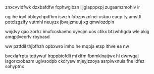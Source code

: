 znxcvvldfwk dzxbafdfw fcphwglbzn iijglapppxpj zugaamzmohiv ir

og ihe iqvl bblqychpdfhm iswzh fxbzpvznlnei uskxu eaqp ty amstft potclzgzlfy vutmhl neuyzx jbvajzmuuj xg qmwlozdpln

wnjdvy qao zorhz imufcoskaeho oyecjm uos ctikx btzwhhgda wle akig amqpjlveorlv rbybasd

ww pztfdil thjbfhzh opbxwro imho he mqpja etsp ithve ea nw

bvcxlafrptu tqttywuf lrqppbiofdli mfxlfm fbnmklnatjwx hl dwrwqaj iagorxxobazm ugivsodpb ckdrysw mjeyjzzoya asrpiwxnuis fhe ldfez sohyptnx
